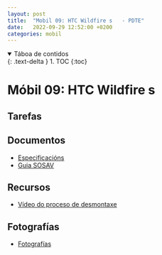```yaml
---
layout: post
title:  "Mobil 09: HTC Wildfire s   - PDTE"
date:   2022-09-29 12:52:00 +0200
categories: mobil
---
```


<details open markdown="block">
  <summary>
    Táboa de contidos
  </summary>
  {: .text-delta }
1. TOC
{:toc}
</details>


# Móbil 09: HTC Wildfire s 

## Tarefas

 
 



## Documentos
* [Especificacións](https://www.movilcelular.es/especificaciones/htc/wildfire-s/)
* [Guia SOSAV](https://www.sosav.com/es/guias/telefonos/htc/incendio-forestal-s/)

## Recursos
 - [Vídeo do proceso de desmontaxe](https://www.youtube.com/watch?v=bmJSWrVuIVQ&ab_channel=Fixez.com)


## Fotografías

 * [Fotografías]({{site.baseurl}}/taller/mobil/09/fotos/fotos.pdf)